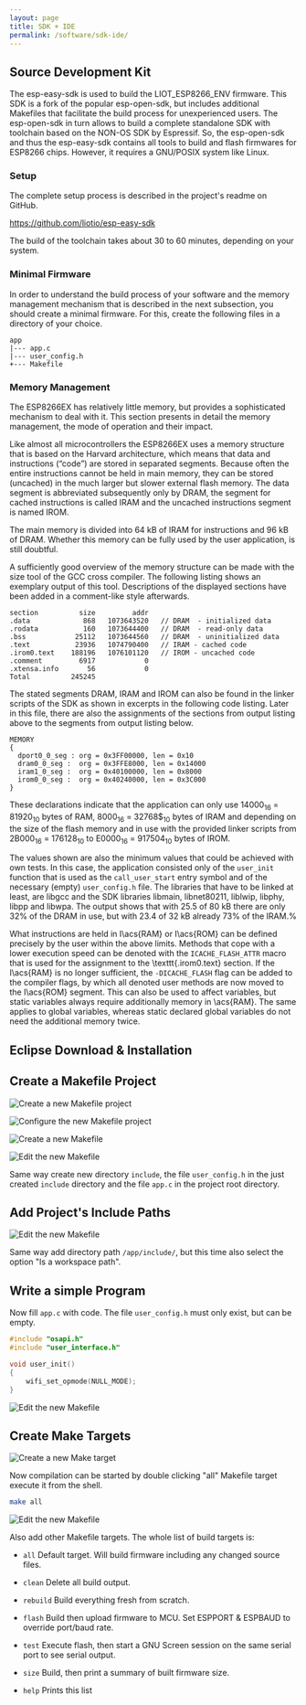 ```yaml
---
layout: page
title: SDK + IDE
permalink: /software/sdk-ide/
---
```


Source Development Kit
----------------------

The esp-easy-sdk is used to build the LIOT_ESP8266_ENV firmware.
This SDK is a fork of the popular esp-open-sdk, but includes additional Makefiles that facilitate the build process for unexperienced users.
The esp-open-sdk in turn allows to build a complete standalone SDK with toolchain based on the NON-OS SDK by Espressif.
So, the esp-open-sdk and thus the esp-easy-sdk contains all tools to build and flash firmwares for ESP8266 chips.
However, it requires a GNU/POSIX system like Linux.

### Setup

The complete setup process is described in the project's readme on GitHub.

https://github.com/liotio/esp-easy-sdk

The build of the toolchain takes about 30 to 60 minutes, depending on your system.

### Minimal Firmware

In order to understand the build process of your software and the memory management mechanism that is described in the next subsection, you should create a minimal firmware.
For this, create the following files in a directory of your choice.

```
app
|--- app.c
|--- user_config.h
+--- Makefile
```

### Memory Management

The ESP8266EX has relatively little memory, but provides a sophisticated mechanism to deal with it.
This section presents in detail the memory management, the mode of operation and their impact.

Like almost all microcontrollers the ESP8266EX uses a memory structure that is based on the Harvard architecture, which means that data and instructions (“code”) are stored in separated segments.
Because often the entire instructions cannot be held in main memory, they can be stored (uncached) in the much larger but slower external flash memory.
The data segment is abbreviated subsequently only by DRAM, the segment for cached instructions is called IRAM and the uncached instructions segment is named IROM.

The main memory is divided into 64 kB of IRAM for instructions and 96 kB of DRAM.
Whether this memory can be fully used by the user application, is still doubtful.

A sufficiently good overview of the memory structure can be made with the size tool of the GCC cross compiler.
The following listing shows an exemplary output of this tool.
Descriptions of the displayed sections have been added in a comment-like style afterwards.

```
section          size         addr
.data             868   1073643520   // DRAM  - initialized data
.rodata           160   1073644400   // DRAM  - read-only data
.bss            25112   1073644560   // DRAM  - uninitialized data
.text           23936   1074790400   // IRAM - cached code
.irom0.text    188196   1076101120   // IROM - uncached code
.comment         6917            0
.xtensa.info       56            0
Total          245245
```

The stated segments DRAM, IRAM and IROM can also be found in the linker scripts of the SDK as shown in excerpts in the following code listing.
Later in this file, there are also the assignments of the sections from output listing above to the segments from output listing below.

```
MEMORY
{
  dport0_0_seg : org = 0x3FF00000, len = 0x10
  dram0_0_seg :  org = 0x3FFE8000, len = 0x14000
  iram1_0_seg :  org = 0x40100000, len = 0x8000
  irom0_0_seg :  org = 0x40240000, len = 0x3C000
}
```

These declarations indicate that the application can only use 14000<sub>16</sub> = 81920<sub>10</sub> bytes of RAM, 8000<sub>16</sub> = 32768$<sub>10</sub> bytes of IRAM and depending on the size of the flash memory and in use with the provided linker scripts from 2B000<sub>16</sub> = 176128<sub>10</sub> to E0000<sub>16</sub> = 917504<sub>10</sub> bytes of IROM.

The values shown are also the minimum values that could be achieved with own tests.
In this case, the application consisted only of the `user_init` function that is used as the `call_user_start` entry symbol and of the necessary (empty) `user_config.h` file.
The libraries that have to be linked at least, are libgcc and the SDK libraries libmain, libnet80211, liblwip, libphy, libpp and libwpa.
The output shows that with 25.5 of 80 kB there are only 32% of the DRAM in use, but with 23.4 of 32 kB already 73% of the IRAM.%

What instructions are held in I\acs{RAM} or I\acs{ROM} can be defined precisely by the user within the above limits.
Methods that cope with a lower execution speed can be denoted with the `ICACHE_FLASH_ATTR` macro that is used for the assignment to the \texttt{.irom0.text} section.
If the I\acs{RAM} is no longer sufficient, the `-DICACHE_FLASH` flag can be added to the compiler flags, by which all denoted user methods are now moved to the I\acs{ROM} segment.
This can also be used to affect variables, but static variables always require additionally memory in \acs{RAM}.
The same applies to global variables, whereas static declared global variables do not need the additional memory twice.

Eclipse Download & Installation
-------------------------------

Create a Makefile Project
-------------------------

![Create a new Makefile project](/media/software/sdk/ide/makefile_project.png)

![Configure the new Makefile project](/media/software/sdk/ide/makefile_project_config.png)

![Create a new Makefile](/media/software/sdk/ide/makefile_new.png)

![Edit the new Makefile](/media/software/sdk/ide/makefile_content.png)

Same way create new directory `include`, the file `user_config.h` in the just created `include` directory and the file `app.c` in the project root directory.

Add Project's Include Paths
---------------------------

![Edit the new Makefile](/media/software/sdk/ide/path_sdk_include.png)

Same way add directory path `/app/include/`, but this time also select the option "Is a workspace path".


Write a simple Program
----------------------

Now fill `app.c` with code. The file `user_config.h` must only exist, but can be empty.

```c
#include "osapi.h"
#include "user_interface.h"

void user_init()
{
    wifi_set_opmode(NULL_MODE);
}
```

![Edit the new Makefile](/media/software/sdk/ide/app_code.png)

Create Make Targets
-------------------

![Create a new Make target](/media/software/sdk/ide/make_target.png)

Now compilation can be started by double clicking "all" Makefile target execute it from the shell.

```bash
make all
```

![Edit the new Makefile](/media/software/sdk/ide/app_compile.png)

Also add other Makefile targets. The whole list of build targets is:

* `all` Default target. Will build firmware including any changed source files.

* `clean` Delete all build output.

* `rebuild` Build everything fresh from scratch.

* `flash` Build then upload firmware to MCU. Set ESPPORT & ESPBAUD to override port/baud rate.

* `test` Execute flash, then start a GNU Screen session on the same serial port to see serial output.

* `size` Build, then print a summary of built firmware size.

* `help` Prints this list

